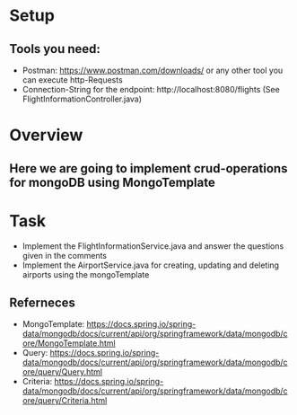 # Setup

## Tools you need:
- Postman: https://www.postman.com/downloads/ or any other tool you can execute http-Requests
- Connection-String for the endpoint: http://localhost:8080/flights (See FlightInformationController.java)

# Overview
## Here we are going to implement crud-operations for mongoDB using MongoTemplate

# Task
 - Implement the FlightInformationService.java and answer the questions given in the comments
 - Implement the AirportService.java for creating, updating and deleting airports using the mongoTemplate

## Referneces
- MongoTemplate: https://docs.spring.io/spring-data/mongodb/docs/current/api/org/springframework/data/mongodb/core/MongoTemplate.html
- Query: https://docs.spring.io/spring-data/mongodb/docs/current/api/org/springframework/data/mongodb/core/query/Query.html
- Criteria: https://docs.spring.io/spring-data/mongodb/docs/current/api/org/springframework/data/mongodb/core/query/Criteria.html